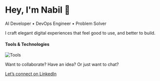 # Hey, I'm Nabil 👋

AI Developer • DevOps Engineer • Problem Solver

I craft elegant digital experiences that feel good to use, and better to build.

#### Tools & Technologies
<p align="left">
  <img src="https://skillicons.dev/icons?i=python,react,django,tailwind,javascript,aws,docker,terraform,ansible,jenkins,postgresql,linux,grafana,prometheus" alt="Tools" />
</p>

Want to collaborate? Have an idea? Or just want to chat?

[Let’s connect on LinkedIn](https://www.linkedin.com/in/nabil-el-bajdi-51726b24b/)

<!-- ![Nabil's GitHub Stats](https://github-readme-stats.vercel.app/api?username=nabilelbajdi&show_icons=true&hide_title=true&hide_rank=false&hide=issues&hide_border=true&theme=tokyonight)


<!--
**nabilelbajdi/nabilelbajdi** is a ✨ _special_ ✨ repository because its `README.md` (this file) appears on your GitHub profile.

Here are some ideas to get you started:

- 🔭 I’m currently working on ...
- 🌱 I’m currently learning ...
- 👯 I’m looking to collaborate on ...
- 🤔 I’m looking for help with ...
- 💬 Ask me about ...
- 📫 How to reach me: ...
- 😄 Pronouns: ...
- ⚡ Fun fact: ...
- Most used langauge: ![Top Languages](https://github-readme-stats.vercel.app/api/top-langs/?username=nabilelbajdi&layout=compact&theme=radical)
- GitHub streak [![GitHub Streak](https://streak-stats.demolab.com?user=nabilelbajdi&hide_border=true&theme=tokyonight)](https://git.io/streak-stats)
-->
